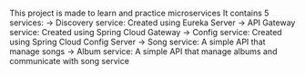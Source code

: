This project is made to learn and practice microservices
It contains 5 services:
-> Discovery service: Created using Eureka Server
-> API Gateway service: Created using Spring Cloud Gateway
-> Config service: Created using Spring Cloud Config Server
-> Song service: A simple API that manage songs
-> Album service: A simple API that manage albums and communicate with song service
